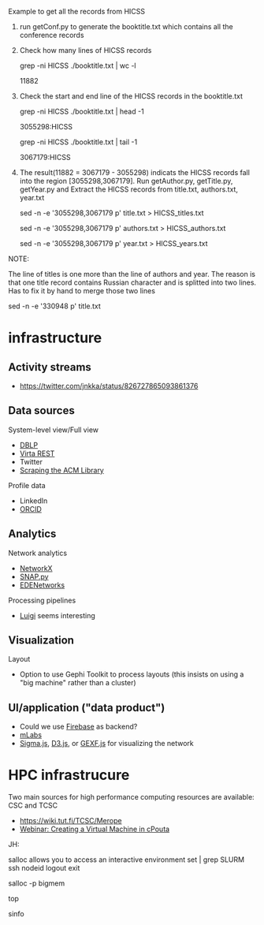 Example to get all the records from HICSS

1. run getConf.py to generate the booktitle.txt which contains all the conference records
2. Check how many lines of HICSS records

    grep -ni HICSS ./booktitle.txt | wc -l

    11882
3. Check the start and end line of the HICSS records in the booktitle.txt

    grep -ni HICSS ./booktitle.txt | head -1

    3055298:HICSS

    grep -ni HICSS ./booktitle.txt | tail -1

    3067179:HICSS
4. The result(11882 = 3067179 - 3055298) indicats the HICSS records fall into the region [3055298,3067179]. Run getAuthor.py, getTitle.py, getYear.py and Extract the HICSS records from title.txt, authors.txt, year.txt

    sed -n -e '3055298,3067179 p' title.txt > HICSS_titles.txt

    sed -n -e '3055298,3067179 p' authors.txt > HICSS_authors.txt

    sed -n -e '3055298,3067179 p' year.txt > HICSS_years.txt


  NOTE:

  The line of titles is one more than the line of authors and year. The reason is that one title record contains Russian character and is splitted into two lines. Has to fix it by hand to merge those two lines

  sed -n -e '330948 p'  title.txt

# infrastructure

## Activity streams

* https://twitter.com/jnkka/status/826727865093861376

## Data sources

System-level view/Full view
* [DBLP](http://dblp.uni-trier.de/)
* [Virta REST](https://confluence.csc.fi/display/VIR/REST-lukurajapinta)
* Twitter
* [Scraping the ACM Library](https://doi.org/10.1145/511144.511146)

Profile data
* LinkedIn
* [ORCID](https://orcid.org/)

## Analytics

Network analytics
* [NetworkX](https://networkx.github.io/)
* [SNAP.py](http://snap.stanford.edu/snappy/index.html)
* [EDENetworks](http://becs.aalto.fi/edenetworks/)

Processing pipelines

* [Luigi](https://github.com/spotify/luigi) seems interesting

## Visualization

Layout
* Option to use Gephi Toolkit to process layouts (this insists on using a "big machine" rather than a cluster)

## UI/application ("data product")

* Could we use [Firebase](http://firebase.google.com) as backend?
* [mLabs](https://mlab.com/)
* [Sigma.js](http://sigmajs.org/), [D3.js](https://bl.ocks.org/mbostock/4062045), or [GEXF.js](https://github.com/raphv/gexf-js) for visualizing the network

# HPC infrastrucure

Two main sources for high performance computing resources are available: CSC and TCSC

* https://wiki.tut.fi/TCSC/Merope
* [Webinar: Creating a Virtual Machine in cPouta](https://www.youtube.com/watch?v=CIO8KRbgDoI&index=5&list=PLD5XtevzF3yHz-4PF_qBN3g26K7RzLO_c)

JH:

salloc allows you to access an interactive environment
set | grep SLURM
ssh nodeid
logout
exit

salloc -p bigmem

top

sinfo
